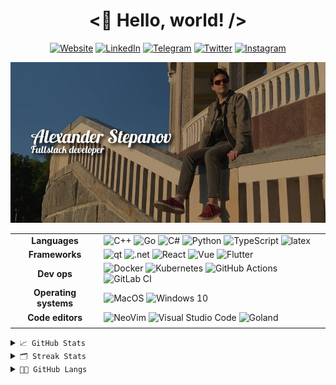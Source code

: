 <h1 align="center">
    <👋 Hello, world! />
</h1>

<p align="center">
    <a href="https://willsem.ru"><img alt="Website" src="https://img.shields.io/badge/website-000000?style=for-the-badge&logo=About.me&logoColor=white" /></a>
    <a href="https://www.linkedin.com/in/willsem/"><img alt="LinkedIn" src="https://img.shields.io/badge/LinkedIn-0077B5?style=for-the-badge&logo=linkedin&logoColor=white" /></a>
    <a href="https://t.me/willsem"><img alt="Telegram" src="https://img.shields.io/badge/Telegram-2CA5E0?style=for-the-badge&logo=telegram&logoColor=white" /></a>
    <a href="https://twitter.com/willsem99"><img alt="Twitter" src="https://img.shields.io/badge/Twitter-1DA1F2?style=for-the-badge&logo=twitter&logoColor=white" /></a>
    <a href="https://www.instagram.com/willsem99/"><img alt="Instagram" src="https://img.shields.io/badge/Instagram-E4405F?style=for-the-badge&logo=instagram&logoColor=white" /></a>
</p>

<img alt="Willsem" src="img/willsem.jpg" />

|||
|:-:|---|
|**Languages**|<img alt="C++" src="https://img.shields.io/badge/c++-%2300599C.svg?&style=for-the-badge&logo=c%2B%2B&ogoColor=white" /> <img alt="Go" src="https://img.shields.io/badge/go-%2300ADD8.svg?&style=for-the-badge&logo=go&logoColor=white" /> <img alt="C#" src="https://img.shields.io/badge/c%23-%23239120.svg?&style=for-the-badge&logo=c-sharp&logoColor=white" /> <img alt="Python" src="https://img.shields.io/badge/python-%2314354C.svg?&style=for-the-badge&logo=python&logoColor=white" /> <img alt="TypeScript" src="https://img.shields.io/badge/TypeScript-007ACC?style=for-the-badge&logo=typescript&logoColor=white" /> <img alt="latex" src="https://img.shields.io/badge/LaTeX-47A141?style=for-the-badge&logo=LaTeX&logoColor=white" />|
|**Frameworks**|<img alt="qt" src="https://img.shields.io/badge/Qt-41CD52?style=for-the-badge&logo=qt&logoColor=white" /> <img alt=".net" src="https://img.shields.io/badge/.NET-512BD4?style=for-the-badge&logo=dotnet&logoColor=white" /> <img alt="React" src="https://img.shields.io/badge/React-20232A?style=for-the-badge&logo=react&logoColor=61DAFB" /> <img alt="Vue" src="https://img.shields.io/badge/vuejs-%2335495e.svg?style=for-the-badge&logo=vuedotjs&logoColor=%234FC08D" /> <img alt="Flutter" src="https://img.shields.io/badge/Flutter-02569B?style=for-the-badge&logo=flutter&logoColor=white" />|
|**Dev ops**|<img alt="Docker" src="https://img.shields.io/badge/docker-%230db7ed.svg?&style=for-the-badge&logo=docker&logoColor=white" /> <img alt="Kubernetes" src="https://img.shields.io/badge/kubernetes-%23326ce5.svg?style=for-the-badge&logo=kubernetes&logoColor=white" /> <img alt="GitHub Actions" src="https://img.shields.io/badge/github%20actions-%232671E5.svg?&style=for-the-badge&logo=github-actions&logoColor=white" /> <img alt="GitLab CI" src="https://img.shields.io/badge/GitLab%20CI-%23181717.svg?&style=for-the-badge&logo=gitlab&logoColor=white" />|
|**Operating systems**|<img alt="MacOS" src="https://img.shields.io/badge/MacOS-000000?style=for-the-badge&logo=apple&logoColor=white" /> <img alt="Windows 10" src="https://img.shields.io/badge/Windows-0078D6?style=for-the-badge&logo=windows&logoColor=white" />|
|**Code editors**|<img alt="NeoVim" src="https://img.shields.io/badge/NeoVim-%2357A143.svg?&style=for-the-badge&logo=neovim&logoColor=white" /> <img alt="Visual Studio Code" src="https://img.shields.io/badge/Visual_Studio_Code-0078D4?style=for-the-badge&logo=visual%20studio%20code&logoColor=white" /> <img alt="Goland" src="https://img.shields.io/badge/GoLand-000000?style=for-the-badge&logo=goland&logoColor=white" />|
|||

<details>
  <summary><code>📈 GitHub Stats</code></summary>

<img alt="Willsem's Github Stats" src="https://github-readme-stats.vercel.app/api?username=Willsem&show_icons=true&hide_border=false&title_color=fff&icon_color=79ff97&text_color=9f9f9f&bg_color=151515" />
</details>

<details>
  <summary><code>🗂 Streak Stats</code></summary>

<a href="https://git.io/streak-stats"><img alt="Github Streak" src="https://github-readme-streak-stats.herokuapp.com/?user=Willsem&theme=gotham" /></a>
</details>

<details>
  <summary><code>👨‍💻 GitHub Langs</code></summary>

<img alt="Willsem's Github Langs" src="https://github-readme-stats-one-bice.vercel.app/api/top-langs/?username=Willsem&role=ORGANIZATION_MEMBER,OWNER,COLLABORATOR&hide_border=false&layout=compact&title_color=fff&icon_color=79ff97&text_color=9f9f9f&bg_color=151515&langs_count=6&hide=html,css,makefile,tex,jupyter notebook" />
</details>

